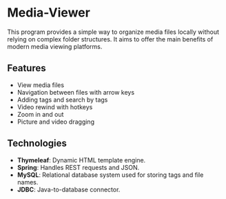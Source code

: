# Media-Viewer 

This program provides a simple way to organize media files locally without relying on complex folder structures. It aims to offer the main benefits of modern media viewing platforms.

## Features 
- View media files
- Navigation between files with arrow keys
- Adding tags and search by tags
- Video rewind with hotkeys
- Zoom in and out
- Picture and video dragging

## Technologies
- **Thymeleaf**: Dynamic HTML template engine.
- **Spring**: Handles REST requests and JSON.
- **MySQL**: Relational database system used for storing tags and file names.
- **JDBC**: Java-to-database connector.

